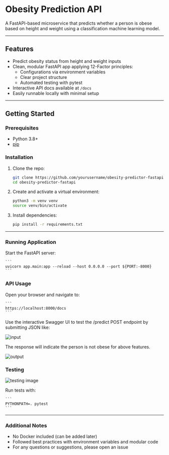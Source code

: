 # Obesity Prediction API

A FastAPI-based microservice that predicts whether a person is obese based on height and weight using a classification machine learning model.

---

## Features

- Predict obesity status from height and weight inputs
- Clean, modular FastAPI app applying 12-Factor principles:
  - Configurations via environment variables
  - Clear project structure
  - Automated testing with pytest
- Interactive API docs available at `/docs`
- Easily runnable locally with minimal setup

---

## Getting Started

### Prerequisites

- Python 3.8+
- [pip](https://pip.pypa.io/en/stable/installation/)

### Installation

1. Clone the repo:

   ```bash
   git clone https://github.com/yourusername/obesity-predictor-fastapi.git
   cd obesity-predictor-fastapi

2. Create and activate a virtual environment:
    ```bash
    python3 -m venv venv
    source venv/bin/activate
    ```
3. Install dependencies:
    ```bash
   pip install -r requirements.txt
    ```
___
### Running Application
Start the FastAPI server:

    ```
    uvicorn app.main:app --reload --host 0.0.0.0 --port ${PORT:-8000}
    ```
### API Usage
Open your browser and navigate to:

    ```
    https://localhost:8000/docs
    ```
Use the interactive Swagger UI to test the /predict POST endpoint by submitting JSON like:

![input](images/input_obese_predictor.png)

The response will indicate the person is not obese for above features.

![output](/images/output_obese_predictor.png)

### Testing
![testing image](images/testing_obese_predictor.png)

Run tests with:

    ```
    PYTHONPATH=. pytest
    ```
___
### Additional Notes
- No Docker included (can be added later)
- Followed best practices with environment variables and modular code
- For any questions or suggestions, please open an issue
